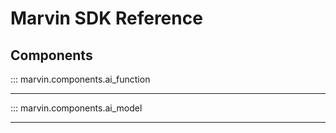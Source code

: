 # Marvin SDK Reference
## Components


::: marvin.components.ai_function


--- 

::: marvin.components.ai_model

---

